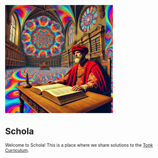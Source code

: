<img width="350" src="schola-cover.png">

# Schola

Welcome to Schola! This is a place where we share solutions to the
[Tonk Curriculum](https://www.notion.so/tonk/Technical-Tonk-Curriculum-67b1e92fd9d24218be2429bf1e4028af?pvs=4).

